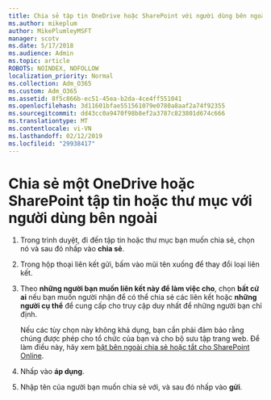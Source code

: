 ```yaml
---
title: Chia sẻ tập tin OneDrive hoặc SharePoint với người dùng bên ngoài
ms.author: mikeplum
author: MikePlumleyMSFT
manager: scotv
ms.date: 5/17/2018
ms.audience: Admin
ms.topic: article
ROBOTS: NOINDEX, NOFOLLOW
localization_priority: Normal
ms.collection: Adm_O365
ms.custom: Adm_O365
ms.assetid: 8f5c866b-ec51-45ea-b2da-4ce4ff551041
ms.openlocfilehash: 3d11601bfae551561079e0780a8aaf2a74f92355
ms.sourcegitcommit: dd43cc0a9470f98b8ef2a3787c823801d674c666
ms.translationtype: MT
ms.contentlocale: vi-VN
ms.lasthandoff: 02/12/2019
ms.locfileid: "29938417"
---
```

# <a name="share-a-onedrive-or-sharepoint-file-or-folder-with-external-users"></a>Chia sẻ một OneDrive hoặc SharePoint tập tin hoặc thư mục với người dùng bên ngoài

1. Trong trình duyệt, đi đến tập tin hoặc thư mục bạn muốn chia sẻ, chọn nó và sau đó nhấp vào **chia sẻ**.
    
2. Trong hộp thoại liên kết gửi, bấm vào mũi tên xuống để thay đổi loại liên kết.
    
3. Theo **những người bạn muốn liên kết này để làm việc cho**, chọn **bất cứ ai** nếu bạn muốn người nhận để có thể chia sẻ các liên kết hoặc **những người cụ thể** để cung cấp cho truy cập duy nhất để những người bạn chỉ định. 
    
    Nếu các tùy chọn này không khả dụng, bạn cần phải đảm bảo rằng chúng được phép cho tổ chức của bạn và cho bộ sưu tập trang web. Để làm điều này, hãy xem [bật bên ngoài chia sẻ hoặc tắt cho SharePoint Online](https://go.microsoft.com/fwlink/?linkid=866426).
    
4. Nhấp vào **áp dụng**.
    
5. Nhập tên của người bạn muốn chia sẻ với, và sau đó nhấp vào **gửi**.
    

